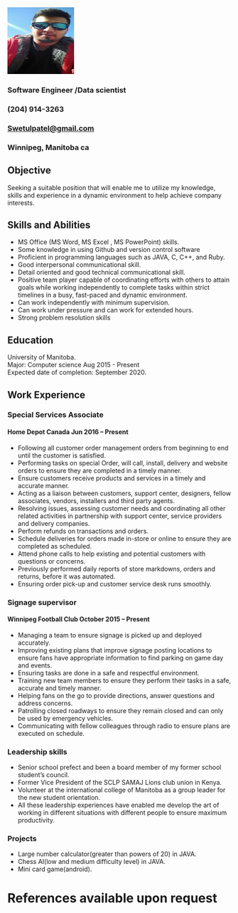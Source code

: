 <img src="https://github.com/swetul/C3040_A2/blob/master/me.jpeg" width = "150" height = "150" float = "left" />


### Software Engineer /Data scientist
### (204) 914-3263
### Swetulpatel@gmail.com
### Winnipeg, Manitoba ca
## Objective
 Seeking a suitable position that will enable me to utilize my knowledge, skills and experience in a dynamic environment to help achieve company interests.
## Skills and Abilities
*	MS Office (MS Word, MS Excel , MS PowerPoint) skills.
* Some knowledge in using Github and version control software
*	Proficient in programming languages such as JAVA, C, C++, and Ruby.
*	Good interpersonal communicational skill.
*	Detail oriented and good technical communicational skill.
*	Positive team player capable of coordinating efforts with others to attain goals while working independently to complete tasks within strict timelines in a busy, fast-paced and dynamic environment.
*	Can work independently with minimum supervision.
*	Can work under pressure and can work for extended hours.
*	Strong problem resolution skills

## Education
University of Manitoba.   
Major: Computer science						   Aug 2015 - Present  
Expected date of completion: September 2020.


## Work Experience
### Special Services Associate
#### Home Depot Canada								Jun 2016 – Present
*	Following all customer order management orders from beginning to end until the customer is satisfied.
*	Performing tasks on special Order, will call, install, delivery and website orders to ensure they are completed in a timely manner.
*	Ensure customers receive products and services in a timely and accurate manner.
*	Acting as a liaison between customers, support center, designers, fellow associates, vendors, installers and third party agents.
*	Resolving issues, assessing customer needs and coordinating all other related activities in partnership with support center, service providers and delivery companies.
*	Perform refunds on transactions and orders.
*	Schedule deliveries for orders made in-store or online to ensure they are completed as scheduled.
*	Attend phone calls to help existing and potential customers with questions or concerns.
*	Previously performed daily reports of store markdowns, orders and returns, before it was automated.
*	Ensuring order pick-up and customer service desk runs smoothly.

### Signage supervisor
#### Winnipeg Football Club							**October 2015 – Present**
*	Managing a team to ensure signage is picked up and deployed accurately.
*	Improving existing plans that improve signage posting locations to ensure fans have appropriate information to find parking on game day and events.
*	Ensuring tasks are done in a safe and respectful environment.
*	Training new team members to ensure they perform their tasks in a safe, accurate and timely manner.
*	Helping fans on the go to provide directions, answer questions and address concerns.
*	Patrolling closed roadways to ensure they remain closed and can only be used by emergency vehicles.
*	Communicating with fellow colleagues through radio to ensure plans are executed on schedule.

### Leadership skills
*	Senior school prefect and been a board member of my former school student’s council.
* Former Vice President of the SCLP SAMAJ Lions club union in Kenya.
*	Volunteer at the international college of Manitoba as a group leader for the new student orientation.
*	 All these leadership experiences have enabled me develop the art of working in different situations with different people to ensure maximum productivity.

### Projects
* Large number calculator(greater than powers of 20) in JAVA.
* Chess AI(low and medium difficulty level) in JAVA.
* Mini card game(android).

# References available upon request
